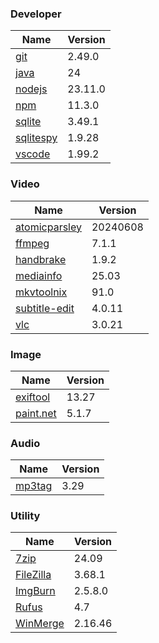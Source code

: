 
### Developer
Name                                                                       | Version
----                                                                       | -------
[git](https://github.com/git-for-windows/git/releases)                     | 2.49.0
[java](https://www.oracle.com/java/technologies/downloads/)                | 24
[nodejs](https://nodejs.org/en/download/current/)                          | 23.11.0
[npm](https://github.com/npm/cli)                                          | 11.3.0
[sqlite](http://www.sqlite.org/download.html)                              | 3.49.1
[sqlitespy](http://www.yunqa.de/delphi/doku.php/products/sqlitespy/index)  | 1.9.28
[vscode](https://code.visualstudio.com/updates)                            | 1.99.2

### Video
Name                                                                       | Version
----                                                                       | -------
[atomicparsley](https://github.com/wez/atomicparsley)                      | 20240608
[ffmpeg](http://www.ffmpeg.org/download.html)                              | 7.1.1
[handbrake](http://handbrake.fr/downloads.php)                             | 1.9.2
[mediainfo](http://mediaarea.net/us/MediaInfo/Download/Windows)            | 25.03
[mkvtoolnix](https://mkvtoolnix.download/downloads.html)                   | 91.0
[subtitle-edit](https://github.com/SubtitleEdit/subtitleedit/releases)     | 4.0.11
[vlc](https://www.videolan.org/vlc/download-windows.html)                  | 3.0.21

### Image
Name                                                                       | Version
----                                                                       | -------
[exiftool](http://www.sno.phy.queensu.ca/~phil/exiftool/)                  | 13.27
[paint.net](http://www.getpaint.net/download.html)                         | 5.1.7

### Audio
Name                                                                       | Version
----                                                                       | -------
[mp3tag](http://www.mp3tag.de/en/download.html)                            | 3.29

### Utility
Name                                                                       | Version
----                                                                       | -------
[7zip](http://www.7-zip.org/download.html)                                 | 24.09
[FileZilla](https://filezilla-project.org/download.php?show_all=1)         | 3.68.1
[ImgBurn](http://www.imgburn.com/index.php?act=download)                   | 2.5.8.0
[Rufus](https://github.com/pbatard/rufus/releases)                         | 4.7
[WinMerge](http://winmerge.org/downloads/)                                 | 2.16.46
